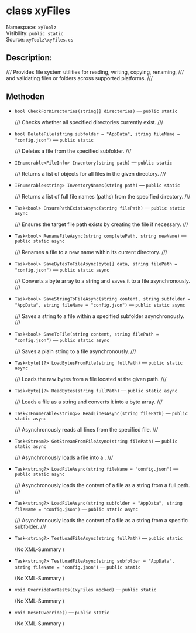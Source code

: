 # class xyFiles

Namespace: `xyToolz`  
Visibility: `public static`  
Source: `xyToolz\xyFiles.cs`

## Description:

/// Provides file system utilities for reading, writing, copying, renaming,
    /// and validating files or folders across supported platforms.
    ///

## Methoden

- `bool CheckForDirectories(string[] directories)` — `public static`
  
  /// Checks whether all specified directories currently exist.
        ///
- `bool DeleteFile(string subfolder = "AppData", string fileName = "config.json")` — `public static`
  
  /// Deletes a file from the specified subfolder.
        ///
- `IEnumerable<FileInfo> Inventory(string path)` — `public static`
  
  /// Returns a list of  objects for all files in the given directory.
        ///
- `IEnumerable<string> InventoryNames(string path)` — `public static`
  
  /// Returns a list of full file names (paths) from the specified directory.
        ///
- `Task<bool> EnsurePathExistsAsync(string filePath)` — `public static async`
  
  /// Ensures the target file path exists by creating the file if necessary.
        ///
- `Task<bool> RenameFileAsync(string completePath, string newName)` — `public static async`
  
  /// Renames a file to a new name within its current directory.
        ///
- `Task<bool> SaveBytesToFileAsync(byte[] data, string filePath = "config.json")` — `public static async`
  
  /// Converts a byte array to a string and saves it to a file asynchronously.
        ///
- `Task<bool> SaveStringToFileAsync(string content, string subfolder = "AppData", string fileName = "config.json")` — `public static async`
  
  /// Saves a string to a file within a specified subfolder asynchronously.
        ///
- `Task<bool> SaveToFile(string content, string filePath = "config.json")` — `public static async`
  
  /// Saves a plain string to a file asynchronously.
        ///
- `Task<byte[]?> LoadBytesFromFile(string fullPath)` — `public static async`
  
  /// Loads the raw bytes from a file located at the given path.
        ///
- `Task<byte[]?> ReadBytes(string fullPath)` — `public static async`
  
  /// Loads a file as a string and converts it into a byte array.
        ///
- `Task<IEnumerable<string>> ReadLinesAsync(string filePath)` — `public static async`
  
  /// Asynchronously reads all lines from the specified file.
        ///
- `Task<Stream?> GetStreamFromFileAsync(string filePath)` — `public static async`
  
  /// Asynchronously loads a file into a .
        ///
- `Task<string?> LoadFileAsync(string fileName = "config.json")` — `public static async`
  
  /// Asynchronously loads the content of a file as a string from a full path.
        ///
- `Task<string?> LoadFileAsync(string subfolder = "AppData", string fileName = "config.json")` — `public static async`
  
  /// Asynchronously loads the content of a file as a string from a specific subfolder.
        ///
- `Task<string?> TestLoadFileAsync(string fullPath)` — `public static`
  
  (No XML‑Summary )
- `Task<string?> TestLoadFileAsync(string subfolder = "AppData", string fileName = "config.json")` — `public static`
  
  (No XML‑Summary )
- `void OverrideForTests(IxyFiles mocked)` — `public static`
  
  (No XML‑Summary )
- `void ResetOverride()` — `public static`
  
  (No XML‑Summary )

